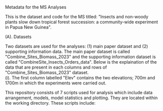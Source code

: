 Metadata for the MS Analyses

This is the dataset and code for the MS titled: "Insects and non-woody plants slow down tropical forest succession: a community-wide experiment in Papua New Guinea".

(A). Datasets

Two datasets are used for the analyses: (1) main paper dataset and (2) supporting information data. The main paper dataset is called "Combine_Sites_Biomass_2023" and the supporting information dataset is called "CombineSite_Insects_Orders_data". 
Below is the explaination of the data that are present in each columns and rows of "Combine_Sites_Biomass_2023" dataset.  
(i). The first column labelled "Elev" contains the two elevations; 700m and 1700m in which the experiments were carried out. 

This repository consists of 7 scripts used for analysis which include data arrangement, models, model statistics and plotting. They are located within the working directory. These scripts include:


